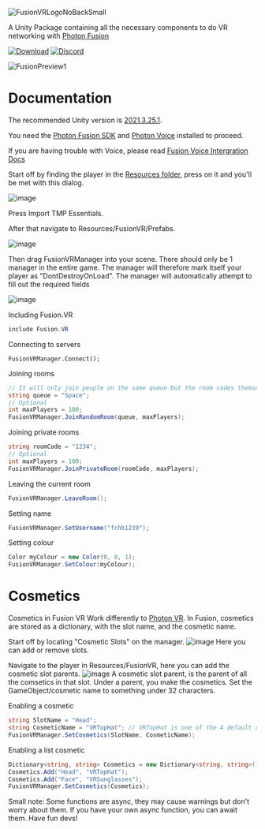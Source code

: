 ![FusionVRLogoNoBackSmall](https://github.com/fchb1239/FusionVR/assets/29258204/48221303-cec0-47b9-bc0e-d129bba3dbcc)

A Unity Package containing all the necessary components to do VR networking with [Photon Fusion](https://www.photonengine.com/fusion)

[![Download](https://img.shields.io/badge/Download-blue.svg)](https://github.com/fchb1239/FusionVR/releases/tag/1.0.0)
[![Discord](https://img.shields.io/badge/Discord-blue.svg)](https://discord.gg/rRvnU846Bf)

![FusionPreview1](https://github.com/fchb1239/FusionVR/assets/29258204/dd51f353-cbea-4947-896f-da7525317d4f)

# Documentation
The recommended Unity version is [2021.3.25.1](https://unity.com/releases/editor/whats-new/2021.3.25).

You need the [Photon Fusion SDK](https://doc.photonengine.com/fusion/current/getting-started/sdk-download) and [Photon Voice]([https://assetstore.unity.com/packages/tools/audio/photon-voice-2-130518](https://assetstore.unity.com/packages/tools/audio/photon-voice-2-130518)) installed to proceed.

If you are having trouble with Voice, please read [Fusion Voice Intergration Docs](https://doc.photonengine.com/voice/current/getting-started/voice-for-fusion)

Start off by finding the player in the [Resources folder](https://docs.unity3d.com/Manual/BestPracticeUnderstandingPerformanceInUnity6.html), press on it and you'll be met with this dialog.

![image](https://github.com/fchb1239/FusionVR/assets/29258204/23ebf9d5-6833-42b6-b637-5f19e063af91)

Press Import TMP Essentials.

After that navigate to Resources/FusionVR/Prefabs.

![image](https://github.com/fchb1239/FusionVR/assets/29258204/0f1e3eed-0852-48bb-859e-db4b7051fe1d)

Then drag FusionVRManager into your scene. There should only be 1 manager in the entire game. The manager will therefore mark itself your player as "DontDestroyOnLoad".
The manager will automatically attempt to fill out the required fields

![image](https://github.com/fchb1239/FusionVR/assets/29258204/b65946cd-4a84-4203-abd6-67b6ab59eae1)

Including Fusion.VR
```cs
include Fusion.VR
```

Connecting to servers
```
FusionVRManager.Connect();
```

Joining rooms
```cs
// It will only join people on the same queue but the room codes themselves are random
string queue = "Space";
// Optional
int maxPlayers = 100;
FusionVRManager.JoinRandomRoom(queue, maxPlayers);
```

Joining private rooms
```cs
string roomCode = "1234";
// Optional
int maxPlayers = 100;
FusionVRManager.JoinPrivateRoom(roomCode, maxPlayers);
```

Leaving the current room
```cs
FusionVRManager.LeaveRoom();
```

Setting name
```cs
FusionVRManager.SetUsername("fchb1239");
```

Setting colour
```cs
Color myColour = new Color(0, 0, 1);
FusionVRManager.SetColour(myColour);
```

# Cosmetics
Cosmetics in Fusion VR Work differently to [Photon VR](https://github.com/fchb1239/PhotonVR).
In Fusion, cosmetics are stored as a dictionary, with the slot name, and the cosmetic name.

Start off by locating "Cosmetic Slots" on the manager.
![image](https://github.com/fchb1239/FusionVR/assets/29258204/b2a1e88e-fe9e-43bb-a4d6-1b74d5a21506)
Here you can add or remove slots.

Navigate to the player in Resources/FusionVR, here you can add the cosmetic slot parents.
![image](https://github.com/fchb1239/FusionVR/assets/29258204/75f17d20-e278-4d96-b8e8-c6141cc14202)
A cosmetic slot parent, is the parent of all the comsetics in that slot.
Under a parent, you make the cosmetics. Set the GameObject/cosmetic name to something under 32 characters.

Enabling a cosmetic
```cs
string SlotName = "Head";
string CosmeticName = "VRTopHat"; // VRTopHat is one of the 4 default cosmetics
FusionVRManager.SetCosmetics(SlotName, CosmeticName);
```

Enabling a list cosmetic
```cs
Dictionary<string, string> Cosmetics = new Dictionary<string, string>();
Cosmetics.Add("Head", "VRTopHat");
Cosmetics.Add("Face", "VRSunglasses");
FusionVRManager.SetCosmetics(Cosmetics);
```

Small note: Some functions are async, they may cause warnings but don't worry about them. If you have your own async function, you can await them.
Have fun devs!
